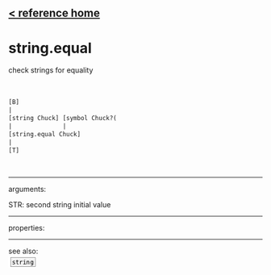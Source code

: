 [< reference home](ceammc_lib.html)
---

# string.equal


check strings for equality

```


[B]
|
[string Chuck] [symbol Chuck?(
|              |
[string.equal Chuck]
|
[T]

            
```

---
arguments:

STR: second string initial value<br>

---
properties:


---
see also:<br>
[![string](img/object_string.png)](string.html)
